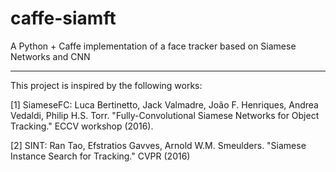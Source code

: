 # caffe-siamft
A Python + Caffe implementation of a face tracker based on Siamese Networks and CNN

----------------------------------------------------------------------------------------------------------------------------------

This project is inspired by the following works:

[1] SiameseFC: Luca Bertinetto, Jack Valmadre, João F. Henriques, Andrea Vedaldi, Philip H.S. Torr. "Fully-Convolutional Siamese Networks for Object Tracking." ECCV workshop (2016).

[2] SINT: Ran Tao, Efstratios Gavves, Arnold W.M. Smeulders. "Siamese Instance Search for Tracking." CVPR (2016)

